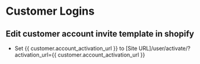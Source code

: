 # Customer Logins

## Edit customer account invite template in shopify

* Set {{ customer.account_activation_url }} to [Site URL]/user/activate/?activation_url={{ customer.account_activation_url }}
